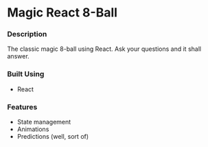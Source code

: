 # Magic React 8-Ball

### Description
The classic magic 8-ball using React. Ask your questions and it shall answer.

### Built Using
* React

### Features
* State management
* Animations
* Predictions (well, sort of)